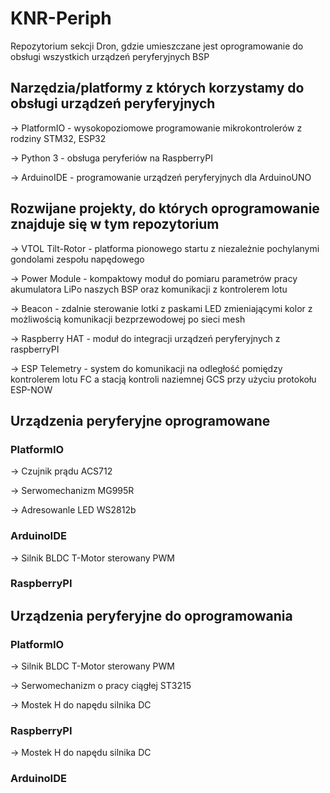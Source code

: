 # KNR-Periph
Repozytorium sekcji Dron, gdzie umieszczane jest oprogramowanie do obsługi wszystkich urządzeń peryferyjnych BSP

## Narzędzia/platformy z których korzystamy do obsługi urządzeń peryferyjnych

-> PlatformIO - wysokopoziomowe programowanie mikrokontrolerów z rodziny STM32, ESP32 

-> Python 3 - obsługa peryferiów na RaspberryPI

-> ArduinoIDE - programowanie urządzeń peryferyjnych dla ArduinoUNO

## Rozwijane projekty, do których oprogramowanie znajduje się w tym repozytorium 

-> VTOL Tilt-Rotor - platforma pionowego startu z niezależnie pochylanymi gondolami zespołu napędowego

-> Power Module - kompaktowy moduł do pomiaru parametrów pracy akumulatora LiPo naszych BSP oraz komunikacji z kontrolerem lotu

-> Beacon - zdalnie sterowanie lotki z paskami LED zmieniającymi kolor z możliwością komunikacji bezprzewodowej po sieci mesh 

-> Raspberry HAT - moduł do integracji urządzeń peryferyjnych z raspberryPI

-> ESP Telemetry - system do komunikacji na odległość pomiędzy kontrolerem lotu FC a stacją kontroli naziemnej GCS przy użyciu protokołu ESP-NOW

## Urządzenia peryferyjne oprogramowane

### PlatformIO

-> Czujnik prądu ACS712

-> Serwomechanizm MG995R

-> Adresowanle LED WS2812b

### ArduinoIDE 

-> Silnik BLDC T-Motor sterowany PWM

### RaspberryPI

## Urządzenia peryferyjne do oprogramowania

### PlatformIO

-> Silnik BLDC T-Motor sterowany PWM

-> Serwomechanizm o pracy ciągłej ST3215 

-> Mostek H do napędu silnika DC 

### RaspberryPI

-> Mostek H do napędu silnika DC 

### ArduinoIDE 



